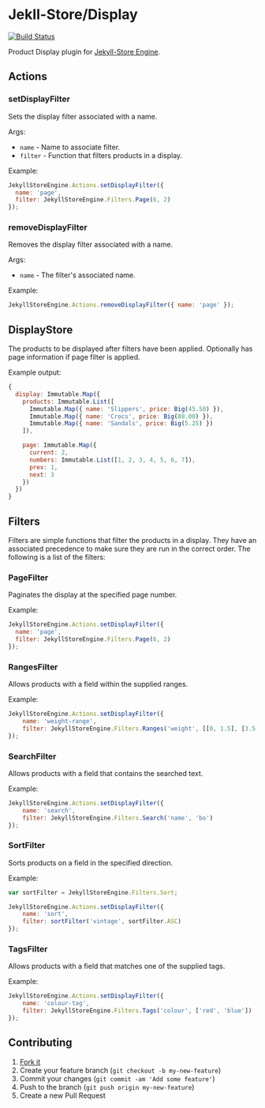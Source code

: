 # Jekll-Store/Display

[![Build Status](https://travis-ci.org/jekyll-store/engine.svg?branch=master)](https://travis-ci.org/jekyll-store/engine)

Product Display plugin for [Jekyll-Store Engine](https://github.com/jekyll-store/engine).

## Actions

### setDisplayFilter

Sets the display filter associated with a name.

Args:

* `name` - Name to associate filter.
* `filter` - Function that filters products in a display.

Example:

```javascript
JekyllStoreEngine.Actions.setDisplayFilter({
  name: 'page',
  filter: JekyllStoreEngine.Filters.Page(6, 2)
});
```

### removeDisplayFilter

Removes the display filter associated with a name.

Args:

* `name` - The filter's associated name.

Example:

```javascript
JekyllStoreEngine.Actions.removeDisplayFilter({ name: 'page' });
```

## DisplayStore

The products to be displayed after filters have been applied. Optionally has page information if page filter is applied.

Example output:

```javascript
{
  display: Immutable.Map({
    products: Immutable.List([
      Immutable.Map({ name: 'Slippers', price: Big(45.50) }),
      Immutable.Map({ name: 'Crocs', price: Big(88.00) }),
      Immutable.Map({ name: 'Sandals', price: Big(5.25) })
    ]),

    page: Immutable.Map({
      current: 2,
      numbers: Immutable.List([1, 2, 3, 4, 5, 6, 7]),
      prev: 1,
      next: 3
    })
  })
}
```

## Filters

Filters are simple functions that filter the products in a display. They have an associated precedence to make sure they are run in the correct order. The following is a list of the filters:

### PageFilter

Paginates the display at the specified page number.

Example:

```javascript
JekyllStoreEngine.Actions.setDisplayFilter({
  name: 'page',
  filter: JekyllStoreEngine.Filters.Page(6, 2)
});
```

### RangesFilter

Allows products with a field within the supplied ranges.

Example:

```javascript
JekyllStoreEngine.Actions.setDisplayFilter({
	name: 'weight-range',
	filter: JekyllStoreEngine.Filters.Ranges('weight', [[0, 1.5], [3.5, 5]])
});
```

### SearchFilter

Allows products with a field that contains the searched text.

Example:

```javascript
JekyllStoreEngine.Actions.setDisplayFilter({
	name: 'search',
	filter: JekyllStoreEngine.Filters.Search('name', 'bo')
});
```

### SortFilter

Sorts products on a field in the specified direction.

Example:

```javascript
var sortFilter = JekyllStoreEngine.Filters.Sort;

JekyllStoreEngine.Actions.setDisplayFilter({
	name: 'sort',
	filter: sortFilter('vintage', sortFilter.ASC)
});
```

### TagsFilter

Allows products with a field that matches one of the supplied tags.

Example:

```javascript
JekyllStoreEngine.Actions.setDisplayFilter({
	name: 'colour-tag',
	filter: JekyllStoreEngine.Filters.Tags('colour', ['red', 'blue'])
});
```

## Contributing

1. [Fork it](https://github.com/jekyll-store/display/fork)
2. Create your feature branch (`git checkout -b my-new-feature`)
3. Commit your changes (`git commit -am 'Add some feature'`)
4. Push to the branch (`git push origin my-new-feature`)
5. Create a new Pull Request